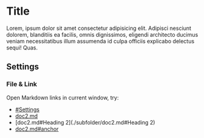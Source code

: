 # Title

Lorem, ipsum dolor sit amet consectetur adipisicing elit.
Adipisci nesciunt dolorem, blanditiis ea facilis, omnis dignissimos, eligendi architecto ducimus veniam necessitatibus illum assumenda id culpa officiis explicabo delectus sequi! Quas.



## Settings

### File & Link

Open Markdown links in current window, try:

- [#Settings](#Settings)
- [doc2.md](./subfolder/doc2.md)
- [doc2.md#Heading 2](./subfolder/doc2.md#Heading 2)
- [doc2.md#anchor](./subfolder/doc2.md#anchor)

